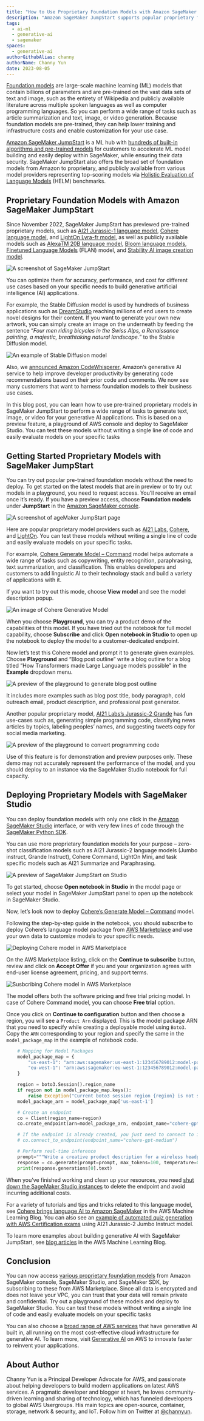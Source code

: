 ```yaml
---
title: "How to Use Proprietary Foundation Models with Amazon SageMaker JumpStart for Building Generative AI Applications"
description: "Amazon SageMaker JumpStart supports popular proprietary foundation models, such as AI21 Labs, Cohere, and LightOn. In this blog post, learn how to use a preview feature, a playground of AWS console and deploy to SageMaker Studio. You can test these models without writing a single line of code and easily evaluate models on your specific tasks."
tags:
  - ai-ml
  - generative-ai
  - sagemaker
spaces: 
  - generative-ai
authorGithubAlias: channy
authorName: Channy Yun
date: 2023-08-05
---
```


[Foundation models](https://en.wikipedia.org/wiki/Foundation_models) are large-scale machine learning (ML) models that contain billions of parameters and are pre-trained on the vast data sets of text and image, such as the entirety of Wikipedia and publicly available literature across multiple spoken languages as well as computer programming languages. So you can perform a wide range of tasks such as article summarization and text, image, or video generation. Because foundation models are pre-trained, they can help lower training and infrastructure costs and enable customization for your use case.

[Amazon SageMaker JumpStart](https://aws.amazon.com/sagemaker/jumpstart/?sc_channel=el&sc_campaign=datamlwave&sc_geo=mult&sc_country=mult&sc_outcome=acq&sc_content=how-to-use-proprietary-foundation-models-with-amazon-sagemaker-jumpstart-for-building-generative-ai-applications) is a ML hub with [hundreds of built-in algorithms and pre-trained models](https://aws.amazon.com/sagemaker/jumpstart/getting-started/?sc_channel=el&sc_campaign=datamlwave&sc_geo=mult&sc_country=mult&sc_outcome=acq&sc_content=how-to-use-proprietary-foundation-models-with-amazon-sagemaker-jumpstart-for-building-generative-ai-applications) for customers to accelerate ML model building and easily deploy within SageMaker, while ensuring their data security. SageMaker JumpStart also offers the broad set of foundation models from Amazon to proprietary, and publicly available from various model providers representing top-scoring models via [Holistic Evaluation of Language Models](https://crfm.stanford.edu/helm/latest/) (HELM) benchmarks.

## Proprietary Foundation Models with Amazon SageMaker JumpStart
Since November 2022, SageMaker JumpStart has previewed pre-trained proprietary models, such as [AI21 Jurassic-1 language model](https://aws.amazon.com/blogs/machine-learning/ai21-jurassic-1-foundation-model-is-now-available-on-amazon-sagemaker/?sc_channel=el&sc_campaign=datamlwave&sc_geo=mult&sc_country=mult&sc_outcome=acq&sc_content=how-to-use-proprietary-foundation-models-with-amazon-sagemaker-jumpstart-for-building-generative-ai-applications), [Cohere language model](https://aws.amazon.com/blogs/machine-learning/cohere-brings-language-ai-to-amazon-sagemaker/?sc_channel=el&sc_campaign=datamlwave&sc_geo=mult&sc_country=mult&sc_outcome=acq&sc_content=how-to-use-proprietary-foundation-models-with-amazon-sagemaker-jumpstart-for-building-generative-ai-applications), and [LightOn Lyra-fr model](https://aws.amazon.com/blogs/machine-learning/lighton-lyra-fr-model-is-now-available-on-amazon-sagemaker/?sc_channel=el&sc_campaign=datamlwave&sc_geo=mult&sc_country=mult&sc_outcome=acq&sc_content=how-to-use-proprietary-foundation-models-with-amazon-sagemaker-jumpstart-for-building-generative-ai-applications), as well as publicly available models such as [AlexaTM 20B language model](https://aws.amazon.com/blogs/machine-learning/alexatm-20b-is-now-available-in-amazon-sagemaker-jumpstart/?sc_channel=el&sc_campaign=datamlwave&sc_geo=mult&sc_country=mult&sc_outcome=acq&sc_content=how-to-use-proprietary-foundation-models-with-amazon-sagemaker-jumpstart-for-building-generative-ai-applications), [Bloom language models](https://aws.amazon.com/blogs/machine-learning/run-text-generation-with-gpt-and-bloom-models-on-amazon-sagemaker-jumpstart/?sc_channel=el&sc_campaign=datamlwave&sc_geo=mult&sc_country=mult&sc_outcome=acq&sc_content=how-to-use-proprietary-foundation-models-with-amazon-sagemaker-jumpstart-for-building-generative-ai-applications), [Finetuned Language Models](https://aws.amazon.com/blogs/machine-learning/zero-shot-prompting-for-the-flan-t5-foundation-model-in-amazon-sagemaker-jumpstart/?sc_channel=el&sc_campaign=datamlwave&sc_geo=mult&sc_country=mult&sc_outcome=acq&sc_content=how-to-use-proprietary-foundation-models-with-amazon-sagemaker-jumpstart-for-building-generative-ai-applications) (FLAN) model, and [Stability AI image creation model](https://aws.amazon.com/blogs/machine-learning/stability-ai-builds-foundation-models-on-amazon-sagemaker/?sc_channel=el&sc_campaign=datamlwave&sc_geo=mult&sc_country=mult&sc_outcome=acq&sc_content=how-to-use-proprietary-foundation-models-with-amazon-sagemaker-jumpstart-for-building-generative-ai-applications).

![A screenshot of SageMaker JumpStart](images/2023-generative-ai-sagemaker-1.jpg)

You can optimize them for accuracy, performance, and cost for different use cases based on your specific needs to build generative artificial intelligence (AI) applications.

For example, the Stable Diffusion model is used by hundreds of business applications such as [DreamStudio](https://beta.dreamstudio.ai/) reaching millions of end users to create novel designs for their content. If you want to generate your own new artwork, you can simply create an image on the underneath by feeding the sentence “_Four men riding bicycles in the Swiss Alps, a Renaissance painting, a majestic, breathtaking natural landscape._” to the Stable Diffusion model.

![An example of Stable Diffusion model](images/ML-12633-image001.jpg)

Also, we [announced Amazon CodeWhisperer](https://aws.amazon.com/blogs/aws/amazon-codewhisperer-free-for-individual-use-is-now-generally-available/?sc_channel=el&sc_campaign=datamlwave&sc_geo=mult&sc_country=mult&sc_outcome=acq&sc_content=how-to-use-proprietary-foundation-models-with-amazon-sagemaker-jumpstart-for-building-generative-ai-applications), Amazon’s generative AI service to help improve developer productivity by generating code recommendations based on their prior code and comments. We now see many customers that want to harness foundation models to their business use cases.

In this blog post, you can learn how to use pre-trained proprietary models in SageMaker JumpStart to perform a wide range of tasks to generate text, image, or video for your generative AI applications. This is based on a preview feature, a playground of AWS console and deploy to SageMaker Studio. You can test these models without writing a single line of code and easily evaluate models on your specific tasks

## Getting Started Proprietary Models with SageMaker JumpStart
You can try out popular pre-trained foundation models without the need to deploy. To get started on the latest models that are in preview or to try out models in a playground, you need to request access. You’ll receive an email once it’s ready. If you have a preview access, choose **Foundation models** under **JumpStart** in the [Amazon SageMaker console](https://console.aws.amazon.com/sagemaker/home?#/foundation-models).

![A screenshot of ageMaker JumpStart page](images/2023-jumpstart-proprietary.jpg)

Here are popular proprietary model providers such as [AI21 Labs](https://www.ai21.com/), [Cohere](https://cohere.com/), and [LightOn](https://www.lighton.ai/). You can test these models without writing a single line of code and easily evaluate models on your specific tasks.

For example, [Cohere Generate Model – Command](https://aws.amazon.com/marketplace/pp/prodview-n44fbeuycwldi?sc_channel=el&sc_campaign=datamlwave&sc_geo=mult&sc_country=mult&sc_outcome=acq&sc_content=how-to-use-proprietary-foundation-models-with-amazon-sagemaker-jumpstart-for-building-generative-ai-applications) model helps automate a wide range of tasks such as copywriting, entity recognition, paraphrasing, text summarization, and classification. This enables developers and customers to add linguistic AI to their technology stack and build a variety of applications with it.

If you want to try out this mode, choose **View model** and see the model description popup.

![An image of Cohere Generative Model](images/2023-jumpstart-cohere-command-model.jpg)

When you choose **Playground**, you can try a product demo of the capabilities of this model. If you have tried out the notebook for full model capability, choose **Subscribe** and click **Open notebook in Studio** to open up the notebook to deploy the model to a customer-dedicated endpoint.

Now let’s test this Cohere model and prompt it to generate given examples. Choose **Playground** and “Blog post outline” write a blog outline for a blog titled “How Transformers made Large Language models possible” in the **Example** dropdown menu.

![A preview of the playground to generate blog post outline](images/2023-jumpstart-cohere-command-model-playglound.jpg)

It includes more examples such as blog post title, body paragraph, cold outreach email, product description, and professional post generator.

Another popular proprietary model, [AI21 Labs’s Jurassic-2 Grande](https://aws.amazon.com/marketplace/pp/prodview-5ytkctg7ux5om?sc_channel=el&sc_campaign=datamlwave&sc_geo=mult&sc_country=mult&sc_outcome=acq&sc_content=how-to-use-proprietary-foundation-models-with-amazon-sagemaker-jumpstart-for-building-generative-ai-applications) has fun use-cases such as, generating simple programming code, classifying news articles by topics, labeling peoples’ names, and suggesting tweets copy for social media marketing.

![A preview of the playground to convert programming code](images/2023-jumpstart-ai21-2.jpg)

Use of this feature is for demonstration and preview purposes only. These demo may not accurately represent the performance of the model, and you should deploy to an instance via the SageMaker Studio notebook for full capacity.

## Deploying Proprietary Models with SageMaker Studio
You can deploy foundation models with only one click in the [Amazon SageMaker Studio](https://aws.amazon.com/sagemaker/studio/?sc_channel=el&sc_campaign=datamlwave&sc_geo=mult&sc_country=mult&sc_outcome=acq&sc_content=how-to-use-proprietary-foundation-models-with-amazon-sagemaker-jumpstart-for-building-generative-ai-applications) interface, or with very few lines of code through the [SageMaker Python SDK](https://sagemaker.readthedocs.io/en/stable/).

You can use more proprietary foundation models for your purpose – zero-shot classification models such as AI21 Jurassic-2 language models (Jumbo instruct, Grande Instruct), Cohere Command, LightOn Mini, and task specific models such as AI21 Summarize and Paraphrasing.

![A preview of SageMaker JumpStart on Studio](images/sagemaker-jumpstart-propritary-models.jpg)

To get started, choose **Open notebook in Studio** in the model page or select your model in SageMaker JumpStart panel to open up the notebook in SageMaker Studio.

Now, let’s look now to deploy [Cohere’s Generate Model – Command](https://aws.amazon.com/marketplace/pp/prodview-n44fbeuycwldi?sc_channel=el&sc_campaign=datamlwave&sc_geo=mult&sc_country=mult&sc_outcome=acq&sc_content=how-to-use-proprietary-foundation-models-with-amazon-sagemaker-jumpstart-for-building-generative-ai-applications) model.

Following the step-by-step guide in the notebook, you should subscribe to deploy Cohere’s language model package from [AWS Marketplace](https://aws.amazon.com/marketplace/pp/prodview-n44fbeuycwldi?sc_channel=el&sc_campaign=datamlwave&sc_geo=mult&sc_country=mult&sc_outcome=acq&sc_content=how-to-use-proprietary-foundation-models-with-amazon-sagemaker-jumpstart-for-building-generative-ai-applications) and use your own data to customize models to your specific needs.

![Deploying Cohere model in AWS Marketplace](images/2023-jumpstart-cohere-command-studio.jpg)

On the AWS Marketplace listing, click on the **Continue to subscribe** button, review and click on **Accept Offer** if you and your organization agrees with end-user license agreement, pricing, and support terms.

![Susbcribing Cohere model in AWS Marketplace](images/2023-jumpstart-cohere-command-model-marketplace.jpg)

The model offers both the software pricing and free trial pricing model. In case of Cohere Command model, you can choose **Free trial** option.

Once you click on **Continue to configuration** button and then choose a region, you will see a `Product Arn` displayed. This is the model package ARN that you need to specify while creating a deployable model using `Boto3`. Copy the `ARN` corresponding to your region and specify the same in the `model_package_map` in the example of notebook code.

```python
    # Mapping for Model Packages
    model_package_map = {
        "us-east-1": "arn:aws:sagemaker:us-east-1:123456789012:model-package/cohere-gpt-medium-v1-5-15e34931a06235b7bac32dca396a970a",
        "eu-west-1": "arn:aws:sagemaker:eu-west-1:123456789012:model-package/cohere-gpt-medium-v1-5-15e34931a06235b7bac32dca396a970a",
    }

    region = boto3.Session().region_name
    if region not in model_package_map.keys():
        raise Exception("Current boto3 session region {region} is not supported.")
    model_package_arn = model_package_map['us-east-1']

    # Create an endpoint
    co = Client(region_name=region)
    co.create_endpoint(arn=model_package_arn, endpoint_name="cohere-gpt-medium", instance_type="ml.g5.xlarge", n_instances=1)

    # If the endpoint is already created, you just need to connect to it
    # co.connect_to_endpoint(endpoint_name="cohere-gpt-medium")

    # Perform real-time inference
    prompt="""Write a creative product description for a wireless headphone product named the CO-1T, with the keywords "bluetooth", "wireless", "fast charging" for a software developer who works in noisy offices, and describe benefits of this product."""
    response = co.generate(prompt=prompt, max_tokens=100, temperature=0.9)
    print(response.generations[0].text)
```

When you’ve finished working and clean up your resources, you need [shut down the SageMaker Studio instances](https://docs.aws.amazon.com/sagemaker/latest/dg/notebooks-run-and-manage-shut-down.html?sc_channel=el&sc_campaign=datamlwave&sc_geo=mult&sc_country=mult&sc_outcome=acq&sc_content=how-to-use-proprietary-foundation-models-with-amazon-sagemaker-jumpstart-for-building-generative-ai-applications) to delete the endpoint and avoid incurring additional costs.

For a variety of tutorials and tips and tricks related to this language model, see [Cohere brings language AI to Amazon SageMaker](https://aws.amazon.com/blogs/machine-learning/cohere-brings-language-ai-to-amazon-sagemaker/?sc_channel=el&sc_campaign=datamlwave&sc_geo=mult&sc_country=mult&sc_outcome=acq&sc_content=how-to-use-proprietary-foundation-models-with-amazon-sagemaker-jumpstart-for-building-generative-ai-applications) in the AWS Machine Learning Blog. You can also see an [example of automated quiz generation with AWS Certification exams](https://aws.amazon.com/blogs/machine-learning/accelerate-your-learning-towards-aws-certification-exams-with-automated-quiz-generation-using-amazon-sagemaker-foundations-models/?sc_channel=el&sc_campaign=datamlwave&sc_geo=mult&sc_country=mult&sc_outcome=acq&sc_content=how-to-use-proprietary-foundation-models-with-amazon-sagemaker-jumpstart-for-building-generative-ai-applications) using AI21 Jurassic-2 Jumbo Instruct model.

To learn more examples about building generative AI with SageMaker JumpStart, see [blog articles](https://aws.amazon.com/blogs/machine-learning/category/artificial-intelligence/generative-ai/?sc_channel=el&sc_campaign=datamlwave&sc_geo=mult&sc_country=mult&sc_outcome=acq&sc_content=how-to-use-proprietary-foundation-models-with-amazon-sagemaker-jumpstart-for-building-generative-ai-applications) in the AWS Machine Learning Blog.

## Conclusion
You can now access [various proprietary foundation models](https://aws.amazon.com/sagemaker/jumpstart/getting-started/?sagemaker-jumpstart-cards.sort-by=item.additionalFields.priority&sagemaker-jumpstart-cards.sort-order=asc&awsf.sagemaker-jumpstart-filter-product-type=*all&awsf.sagemaker-jumpstart-filter-text=*all&awsf.sagemaker-jumpstart-filter-vision=*all&awsf.sagemaker-jumpstart-filter-tabular=*all&awsf.sagemaker-jumpstart-filter-audio-tasks=*all&awsf.sagemaker-jumpstart-filter-multimodal=*all&awsf.sagemaker-jumpstart-filter-RL=*all&sc_channel=el&sc_campaign=datamlwave&sc_geo=mult&sc_country=mult&sc_outcome=acq&sc_content=how-to-use-proprietary-foundation-models-with-amazon-sagemaker-jumpstart-for-building-generative-ai-applications) from Amazon SageMaker console, SageMaker Studio, and SageMaker SDK, by subscribing to these from AWS Marketplace. Since all data is encrypted and does not leave your VPC, you can trust that your data will remain private and confidential. Try out a playground of these models and deploy to SageMaker Studio. You can test these models without writing a single line of code and easily evaluate models on your specific tasks

You can also choose a [broad range of AWS services](https://aws.amazon.com/blogs/machine-learning/announcing-new-tools-for-building-with-generative-ai-on-aws/?sc_channel=el&sc_campaign=datamlwave&sc_geo=mult&sc_country=mult&sc_outcome=acq&sc_content=how-to-use-proprietary-foundation-models-with-amazon-sagemaker-jumpstart-for-building-generative-ai-applications) that have generative AI built in, all running on the most cost-effective cloud infrastructure for generative AI. To learn more, visit [Generative AI](https://aws.amazon.com/generative-ai/?sc_channel=el&sc_campaign=datamlwave&sc_geo=mult&sc_country=mult&sc_outcome=acq&sc_content=how-to-use-proprietary-foundation-models-with-amazon-sagemaker-jumpstart-for-building-generative-ai-applications) on AWS to innovate faster to reinvent your applications.

## About Author
Channy Yun is a Principal Developer Advocate for AWS, and passionate about helping developers to build modern applications on latest AWS services. A pragmatic developer and blogger at heart, he loves community-driven learning and sharing of technology, which has funneled developers to global AWS Usergroups. His main topics are open-source, container, storage, network & security, and IoT. Follow him on Twitter at <a href="https://twitter.com/channyun">@channyun</a>.
